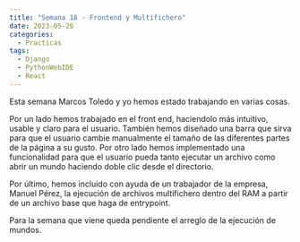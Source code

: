 ```yaml
---
title: "Semana 18 - Frontend y Multifichero"
date: 2023-05-26
categories:
  - Practicas
tags:
  - Django
  - PythonWebIDE
  - React
---
```


Esta semana Marcos Toledo y yo hemos estado trabajando en varias cosas. 

Por un lado hemos trabajado en el front end, haciendolo más intuitivo, usable y claro para el usuario. También hemos diseñado una barra que sirva para que el usuario cambie manualmente el tamaño de las diferentes partes de la página a su gusto. 
Por otro lado hemos implementado una funcionalidad para que el usuario pueda tanto ejecutar un archivo como abrir un mundo haciendo doble clic desde el directorio.

Por último, hemos incluido con ayuda de un trabajador de la empresa, Manuel Pérez, la ejecución de archivos multifichero dentro del RAM a partir de un archivo base que haga de entrypoint.

Para la semana que viene queda pendiente el arreglo de la ejecución de mundos.